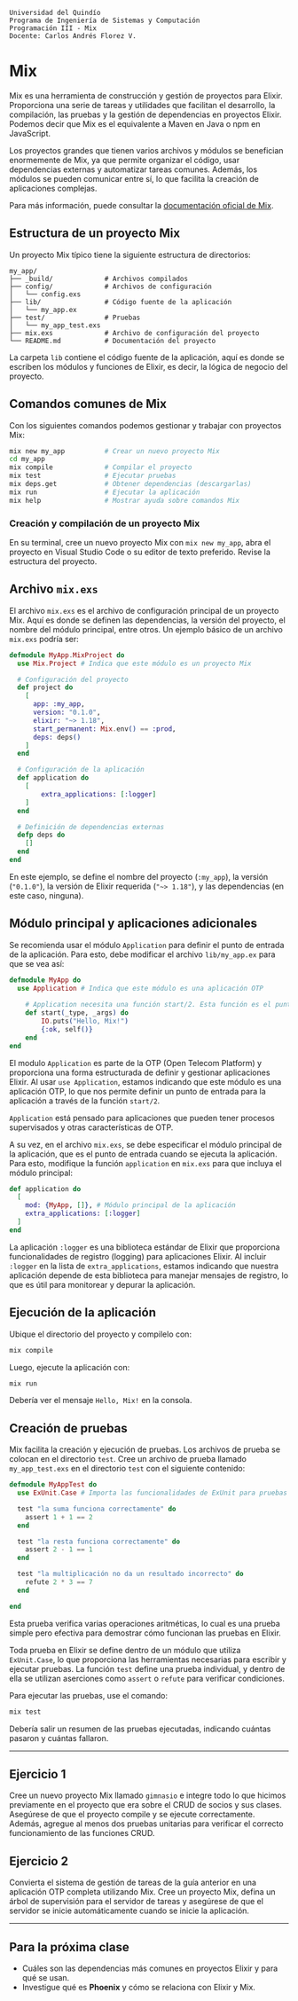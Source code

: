 ```
Universidad del Quindío
Programa de Ingeniería de Sistemas y Computación
Programación III - Mix
Docente: Carlos Andrés Florez V.
```

# Mix

Mix es una herramienta de construcción y gestión de proyectos para Elixir. Proporciona una serie de tareas y utilidades que facilitan el desarrollo, la compilación, las pruebas y la gestión de dependencias en proyectos Elixir. Podemos decir que Mix es el equivalente a Maven en Java o npm en JavaScript.

Los proyectos grandes que tienen varios archivos y módulos se benefician enormemente de Mix, ya que permite organizar el código, usar dependencias externas y automatizar tareas comunes. Además, los módulos se pueden comunicar entre sí, lo que facilita la creación de aplicaciones complejas.

Para más información, puede consultar la [documentación oficial de Mix](https://elixirschool.com/es/lessons/basics/mix).

## Estructura de un proyecto Mix

Un proyecto Mix típico tiene la siguiente estructura de directorios:

```
my_app/
├── _build/             # Archivos compilados
├── config/             # Archivos de configuración
│   └── config.exs
├── lib/                # Código fuente de la aplicación
│   └── my_app.ex
├── test/               # Pruebas
│   └── my_app_test.exs
├── mix.exs             # Archivo de configuración del proyecto
└── README.md           # Documentación del proyecto
``` 

La carpeta `lib` contiene el código fuente de la aplicación, aquí es donde se escriben los módulos y funciones de Elixir, es decir, la lógica de negocio del proyecto. 

## Comandos comunes de Mix

Con los siguientes comandos podemos gestionar y trabajar con proyectos Mix:

```bash
mix new my_app          # Crear un nuevo proyecto Mix
cd my_app
mix compile             # Compilar el proyecto
mix test                # Ejecutar pruebas
mix deps.get            # Obtener dependencias (descargarlas)
mix run                 # Ejecutar la aplicación
mix help                # Mostrar ayuda sobre comandos Mix
```

### Creación y compilación de un proyecto Mix

En su terminal, cree un nuevo proyecto Mix con `mix new my_app`, abra el proyecto en Visual Studio Code o su editor de texto preferido. Revise la estructura del proyecto.

## Archivo `mix.exs`

El archivo `mix.exs` es el archivo de configuración principal de un proyecto Mix. Aquí es donde se definen las dependencias, la versión del proyecto, el nombre del módulo principal, entre otros. Un ejemplo básico de un archivo `mix.exs` podría ser:

```elixir
defmodule MyApp.MixProject do
  use Mix.Project # Indica que este módulo es un proyecto Mix

  # Configuración del proyecto
  def project do 
    [
      app: :my_app,
      version: "0.1.0",
      elixir: "~> 1.18",
      start_permanent: Mix.env() == :prod,
      deps: deps()
    ]
  end

  # Configuración de la aplicación
  def application do
    [
        extra_applications: [:logger]
    ]
  end

  # Definición de dependencias externas
  defp deps do
    []
  end
end
```

En este ejemplo, se define el nombre del proyecto (`:my_app`), la versión (`"0.1.0"`), la versión de Elixir requerida (`"~> 1.18"`), y las dependencias (en este caso, ninguna). 

## Módulo principal y aplicaciones adicionales

Se recomienda usar el módulo `Application` para definir el punto de entrada de la aplicación. Para esto, debe modificar el archivo `lib/my_app.ex` para que se vea así:

```elixir
defmodule MyApp do
  use Application # Indica que este módulo es una aplicación OTP
    
    # Application necesita una función start/2. Esta función es el punto de entrada de la aplicación.
    def start(_type, _args) do
        IO.puts("Hello, Mix!")
        {:ok, self()}
    end
end
```

El modulo `Application` es parte de la OTP (Open Telecom Platform) y proporciona una forma estructurada de definir y gestionar aplicaciones Elixir. Al usar `use Application`, estamos indicando que este módulo es una aplicación OTP, lo que nos permite definir un punto de entrada para la aplicación a través de la función `start/2`. 

`Application` está pensado para aplicaciones que pueden tener procesos supervisados y otras características de OTP.

A su vez, en el archivo `mix.exs`, se debe especificar el módulo principal de la aplicación, que es el punto de entrada cuando se ejecuta la aplicación. Para esto, modifique la función `application` en `mix.exs` para que incluya el módulo principal:

```elixir
def application do
  [
    mod: {MyApp, []}, # Módulo principal de la aplicación
    extra_applications: [:logger]
  ]
end
```

La aplicación `:logger` es una biblioteca estándar de Elixir que proporciona funcionalidades de registro (logging) para aplicaciones Elixir. Al incluir `:logger` en la lista de `extra_applications`, estamos indicando que nuestra aplicación depende de esta biblioteca para manejar mensajes de registro, lo que es útil para monitorear y depurar la aplicación.

## Ejecución de la aplicación

Ubique el directorio del proyecto y compilelo con:

```bash
mix compile
```

Luego, ejecute la aplicación con:

```bash
mix run
``` 

Debería ver el mensaje `Hello, Mix!` en la consola.

## Creación de pruebas 

Mix facilita la creación y ejecución de pruebas. Los archivos de prueba se colocan en el directorio `test`. Cree un archivo de prueba llamado `my_app_test.exs` en el directorio `test` con el siguiente contenido:

```elixir
defmodule MyAppTest do
  use ExUnit.Case # Importa las funcionalidades de ExUnit para pruebas

  test "la suma funciona correctamente" do
    assert 1 + 1 == 2
  end

  test "la resta funciona correctamente" do
    assert 2 - 1 == 1
  end

  test "la multiplicación no da un resultado incorrecto" do
    refute 2 * 3 == 7
  end

end
```

Esta prueba verifica varias operaciones aritméticas, lo cual es una prueba simple pero efectiva para demostrar cómo funcionan las pruebas en Elixir.

Toda prueba en Elixir se define dentro de un módulo que utiliza `ExUnit.Case`, lo que proporciona las herramientas necesarias para escribir y ejecutar pruebas. La función `test` define una prueba individual, y dentro de ella se utilizan aserciones como `assert` o `refute` para verificar condiciones.

Para ejecutar las pruebas, use el comando:

```bash
mix test
```

Debería salir un resumen de las pruebas ejecutadas, indicando cuántas pasaron y cuántas fallaron.

---

## Ejercicio 1

Cree un nuevo proyecto Mix llamado `gimnasio` e integre todo lo que hicimos previamente en el proyecto que era sobre el CRUD de socios y sus clases. Asegúrese de que el proyecto compile y se ejecute correctamente. Además, agregue al menos dos pruebas unitarias para verificar el correcto funcionamiento de las funciones CRUD.

## Ejercicio 2

Convierta el sistema de gestión de tareas de la guía anterior en una aplicación OTP completa utilizando Mix. Cree un proyecto Mix, defina un árbol de supervisión para el servidor de tareas y asegúrese de que el servidor se inicie automáticamente cuando se inicie la aplicación.

---

## Para la próxima clase

- Cuáles son las dependencias más comunes en proyectos Elixir y para qué se usan.
- Investigue qué es **Phoenix** y cómo se relaciona con Elixir y Mix.
